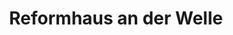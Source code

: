 ---
title: "Reformhaus an der Welle"
url: /bielefeld/reformhaus-an-der-welle/
shop: Lebensmittel
---